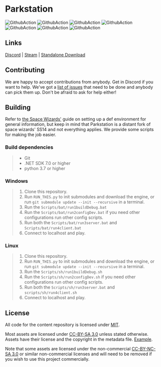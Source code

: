 # Parkstation

![GithubAction](https://github.com/Park-Station/Parkstation/actions/workflows/changelog.yml/badge.svg)
![GithubAction](https://github.com/Park-Station/Parkstation/actions/workflows/yaml-linter.yml/badge.svg)
![GithubAction](https://github.com/Park-Station/Parkstation/actions/workflows/validate-rgas.yml/badge.svg)
![GithubAction](https://github.com/Park-Station/Parkstation/actions/workflows/validate_mapfiles.yml/badge.svg)
![GithubAction](https://github.com/Park-Station/Parkstation/actions/workflows/build-test-debug.yml/badge.svg)
![GithubAction](https://github.com/Park-Station/Parkstation/actions/workflows/build-test-release.yml/badge.svg)
![GithubAction](https://github.com/Park-Station/Parkstation/actions/workflows/test-packaging.yml/badge.svg)

## Links

[Discord](https://discord.gg/49KeKwXc8g) | [Steam](https://store.steampowered.com/app/1255460/Space_Station_14/) | [Standalone Download](https://spacestation14.io/about/nightlies/)

## Contributing

We are happy to accept contributions from anybody. Get in Discord if you want to help. We've got a [list of issues](https://github.com/orgs/Park-Station/projects/1/views/1) that need to be done and anybody can pick them up. Don't be afraid to ask for help either!

## Building

Refer to [the Space Wizards'](https://docs.spacestation14.com/en/general-development/setup/setting-up-a-development-environment.html) guide on setting up a def environment for general information, but keep in mind that Parkstation is a distant fork of space wizards' SS14 and not everything applies. We provide some scripts for making the job easier.

### Build dependencies

> - Git
> - .NET SDK 7.0 or higher
> - python 3.7 or higher


### Windows

> 1. Clone this repository.
> 2. Run `RUN_THIS.py` to init submodules and download the engine, or run `git submodule update --init --recursive` in a terminal.
> 3. Run the `Scripts/bat/run1buildDebug.bat`
> 4. Run the `Scripts/bat/run2configDev.bat` if you need other configurations run other config scripts.
> 5. Run both the `Scripts/bat/run3server.bat` and `Scripts/bat/run4client.bat`
> 6. Connect to localhost and play.

### Linux

> 1. Clone this repository.
> 2. Run `RUN_THIS.py` to init submodules and download the engine, or run `git submodule update --init --recursive` in a terminal.
> 3. Run the `Scripts/sh/run1buildDebug.sh`
> 4. Run the `Scripts/sh/run2configDev.sh` if you need other configurations run other config scripts.
> 5. Run both the `Scripts/sh/run3server.bat` and `scripts/sh/run4client.sh`
> 6. Connect to localhost and play.

## License

All code for the content repository is licensed under [MIT](https://github.com/space-wizards/space-station-14/blob/master/LICENSE.TXT).

Most assets are licensed under [CC-BY-SA 3.0](https://creativecommons.org/licenses/by-sa/3.0/) unless stated otherwise. Assets have their license and the copyright in the metadata file. [Example](https://github.com/space-wizards/space-station-14/blob/master/Resources/Textures/Objects/Tools/crowbar.rsi/meta.json).

Note that some assets are licensed under the non-commercial [CC-BY-NC-SA 3.0](https://creativecommons.org/licenses/by-nc-sa/3.0/) or similar non-commercial licenses and will need to be removed if you wish to use this project commercially.

